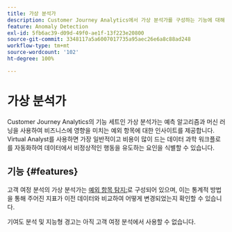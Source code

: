 ```yaml
---
title: 가상 분석가
description: Customer Journey Analytics에서 가상 분석가를 구성하는 기능에 대해 알아봅니다.
feature: Anomaly Detection
exl-id: 5fb6ac39-d09d-49f0-ae1f-13f223e20800
source-git-commit: 3348117a5a6007017735a95aec26e6a8c88ad248
workflow-type: tm+mt
source-wordcount: '102'
ht-degree: 100%

---
```


# 가상 분석가

Customer Journey Analytics의 기능 세트인 가상 분석가는 예측 알고리즘과 머신 러닝을 사용하여 비즈니스에 영향을 미치는 예외 항목에 대한 인사이트를 제공합니다. Virtual Analyst를 사용하면 가장 일반적이고 비용이 많이 드는 데이터 과학 워크플로를 자동화하여 데이터에서 비정상적인 행동을 유도하는 요인을 식별할 수 있습니다.

## 기능 {#features}

고객 여정 분석의 가상 분석가는 [예외 항목 탐지:](c-anomaly-detection/anomaly-detection.md)로 구성되어 있으며, 이는 통계적 방법을 통해 주어진 지표가 이전 데이터와 비교하여 어떻게 변경되었는지 확인할 수 있습니다.

기여도 분석 및 지능형 경고는 아직 고객 여정 분석에서 사용할 수 없습니다.
